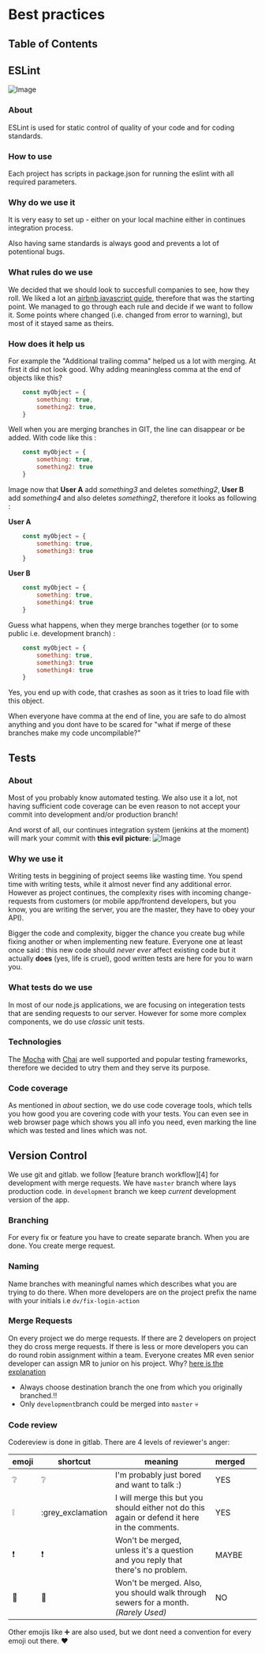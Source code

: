 # Best practices

## Table of Contents

## ESLint

![Image][image-1]

### About

ESLint is used for static control of quality of your code and for coding standards.

### How to use

Each project has scripts in package.json for running the eslint with all required parameters.

### Why do we use it

It is very easy to set up - either on your local machine either in continues integration process.

Also having same standards is always good and prevents a lot of potentional bugs.

### What rules do we use

We decided that we should look to succesfull companies to see, how they roll. We liked a lot an [airbnb javascript guide][1], therefore that was the starting point. We managed to go through each rule and decide if we want to follow it. Some points where changed (i.e. changed from error to warning), but most of it stayed same as theirs.

### How does it help us

For example the "Additional trailing comma" helped us a lot with merging. At first it did not look good. Why adding meaningless comma at the end of objects like this?

```javascript
    const myObject = {
        something: true,
        something2: true,
    }
```

Well when you are merging branches in GIT, the line can disappear or be added. With code like this :

```javascript
    const myObject = {
        something: true,
        something2: true
    }
```

Image now that __User A__ add _something3_ and deletes _something2_, __User B__ add _something4_ and also deletes _something2_, therefore it looks as following :

__User A__
```javascript
    const myObject = {
        something: true,
        something3: true
    }
```

__User B__
```javascript
    const myObject = {
        something: true,
        something4: true
    }
```

Guess what happens, when they merge branches together (or to some public i.e. development branch) :

```javascript
    const myObject = {
        something: true,
        something3: true
        something4: true
    }
```

Yes, you end up with code, that crashes as soon as it tries to load file with this object.

When everyone have comma at the end of line, you are safe to do almost anything and you dont have to be scared for "what if merge of these branches make my code uncompilable?"

## Tests

### About

Most of you probably know automated testing. We also use it a lot, not having sufficient code coverage can be even reason to not accept your commit into development and/or production branch!

And worst of all, our continues integration system (jenkins at the moment) will mark your commit with __this evil picture__: ![Image][image-2]

### Why we use it

Writing tests in beggining of project seems like wasting time. You spend time with writing tests, while it almost never find any additional error. However as project continues, the complexity rises with incoming change-requests from customers (or mobile app/frontend developers, but you know, you are writing the server, you are the master, they have to obey your API).

Bigger the code and complexity, bigger the chance you create bug while fixing another or when implementing new feature. Everyone one at least once said : this new code should _never ever_ affect existing code but it actually __does__ (yes, life is cruel), good written tests are here for you to warn you.

### What tests do we use

In most of our node.js applications, we are focusing on integeration tests that are sending requests to our server. However for some more complex components, we do use _classic_ unit tests.

### Technologies

The [Mocha][2] with [Chai][3] are well supported and popular testing frameworks, therefore we decided to utry them and they serve its purpose.

### Code coverage

As mentioned in _about_ section, we do use code coverage tools, which tells you how good you are covering code with your tests. You can even see in web browser page which shows you all info you need, even marking the line which was tested and lines which was not.


## Version Control

We use git and gitlab. we follow [feature branch workflow][4] for development with merge requests. We have `master` branch where lays production code. in `development` branch we keep *current* development version of the app. 

### Branching 
For every fix or feature you have to create separate branch. When you are done. You create merge request.

### Naming
Name branches with meaningful names which describes what you are trying to do there. When more developers are on the project prefix the name with your initials i.e `dv/fix-login-action`

### Merge Requests 
On every project we do merge requests. If there are 2 developers on project they do cross merge requests. If there is less or more developers you can do round robin assignment within a team. Everyone creates MR even senior developer can assign MR to junior on his project. Why? [here is the explanation]()

- Always choose destination branch the one from which you originally branched.‼️
- Only `development`branch could be merged into `master` 💀 

### Code review
Codereview is done in gitlab. There are 4 levels of reviewer's anger:

| emoji | shortcut          | meaning                                                                                      | merged |   |
|--------|-------------------|----------------------------------------------------------------------------------------------|--------|---|
| ❔      | :grey_question:   | I'm probably just bored and want to talk :)                                                 | YES    |   |
| ❕      | :grey_exclamation | I will merge this but you should either not do this again or defend it here in the comments. | YES    |   |
| ❗      | :exclamation:     | Won't be merged, unless it's a question and you reply that there's no problem.              | MAYBE     |   |
| 💩      | :shit:            | Won't be merged. Also, you should walk through sewers for a month. _(Rarely Used)_           | NO     |   |


Other emojis like ➕ are also used, but we dont need a convention for every emoji out there. ❤ 

[1]:	https://github.com/airbnb/javascript
[2]:    https://mochajs.org/
[3]:    http://chaijs.com/

[image-1]:	https://github.com/libor-vilimek/cookbook/raw/master/raw/65692646.jpg "Brace Yourself!"
[image-2]:	https://github.com/libor-vilimek/cookbook/raw/master/raw/health-00to19.png "BUM!"